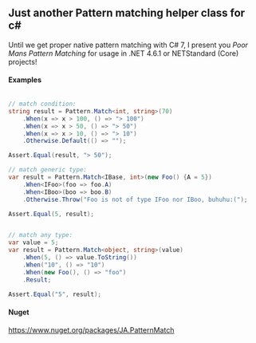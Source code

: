 ## Just another Pattern matching helper class for c#  

Until we get proper native pattern matching with C# 7, I present you *Poor Mans Pattern Matching* for usage in .NET 4.6.1 or NETStandard (Core) projects! 

#### Examples  

```csharp

// match condition:
string result = Pattern.Match<int, string>(70)  
    .When(x => x > 100, () => "> 100")  
    .When(x => x > 50, () => "> 50")  
    .When(x => x > 10, () => "> 10")  
    .Otherwise.Default(() => "");

Assert.Equal(result, "> 50");

// match generic type:
var result = Pattern.Match<IBase, int>(new Foo() {A = 5})
    .When<IFoo>(foo => foo.A)
    .When<IBoo>(boo => boo.B)
    .Otherwise.Throw("Foo is not of type IFoo nor IBoo, buhuhu:(");

Assert.Equal(5, result);


// match any type:
var value = 5;
var result = Pattern.Match<object, string>(value)
    .When(5, () => value.ToString())
    .When("10", () => "10")
    .When(new Foo(), () => "foo")
    .Result;

Assert.Equal("5", result);


```

#### Nuget

https://www.nuget.org/packages/JA.PatternMatch 
